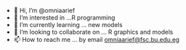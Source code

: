 - 👋 Hi, I’m @omniaarief
- 👀 I’m interested in ...R programming 
- 🌱 I’m currently learning ... new models 
- 💞️ I’m looking to collaborate on ... R graphics and models 
- 📫 How to reach me ... by email omniaarief@fsc.bu.edu.eg

<!---
omniaarief/omniaarief is a ✨ special ✨ repository because its `README.md` (this file) appears on your GitHub profile.
You can click the Preview link to take a look at your changes.
--->
